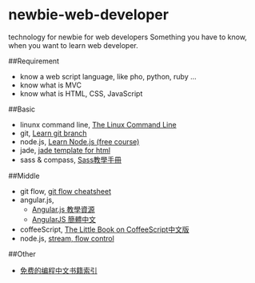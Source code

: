 newbie-web-developer
====================

technology for newbie for web developers
Something you have to know, when you want to learn web developer.

##Requirement

 * know a web script language, like pho, python, ruby ...
 * know what is MVC
 * know what is HTML, CSS, JavaScript

##Basic

 * linunx command line, [The Linux Command Line](http://billie66.github.io/TLCL/index.html)
 * git, [Learn git branch](http://pcottle.github.io/learnGitBranching/)
 * node.js, [Learn Node.js (free course)](https://www.codeschool.com/courses/real-time-web-with-node-js)
 * jade, [jade template for html](http://jade-lang.com/)
 * sass & compass, [Sass教學手冊](http://sam0512.blogspot.tw/2013/10/sass.html)

##Middle

 * git flow, [git flow cheatsheet](http://danielkummer.github.io/git-flow-cheatsheet/index.html)
 * angular.js, 
   * [Angular.js 教學資源](http://curah.microsoft.com/73909/angularjs-%E5%88%9D%E5%AD%B8%E8%80%85%E7%9B%B8%E9%97%9C%E5%AD%B8%E7%BF%92%E8%B3%87%E6%BA%90)
   * [AngularJS 簡體中文](https://github.com/peiransun/angularjs-cn)
 * coffeeScript, [The Little Book on CoffeeScript中文版](http://island205.github.io/coffeescript-cookbook.github.com/)
 * node.js, [stream, flow control ](http://nodeschool.io/)

##Other
 * [免费的编程中文书籍索引](https://github.com/justjavac/free-programming-books-zh_CN)
